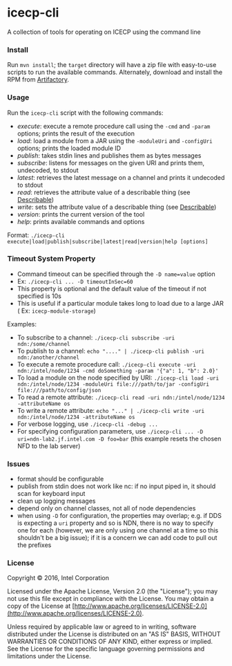 # icecp-cli

A collection of tools for operating on ICECP using the command line

### Install

Run `mvn install`; the `target` directory will have a zip file with easy-to-use
scripts to run the available commands. Alternately, download and install the RPM from [Artifactory](https://ubit-artifactory-or.intel.com/artifactory/simple/ARP-EAP-rpm-local/gateway-repo/icecp-tools/).

### Usage

Run the `icecp-cli` script with the following commands:
 - _execute_: execute a remote procedure call using the `-cmd` and `-param` options; prints the result of the execution
 - _load_: load a module from a JAR using the `-moduleUri` and `-configUri` options; prints the loaded module ID
 - _publish_: takes stdin lines and publishes them as bytes messages
 - _subscribe_: listens for messages on the given URI and prints them, undecoded, to stdout
 - _latest_: retrieves the latest message on a channel and prints it undecoded to stdout
 - _read_: retrieves the attribute value of a describable thing (see [Describable](https://github.intel.com/pages/iSPA/icecp-node/com/intel/icecp/core/Describable.html))
 - _write_: sets the attribute value of a describable thing (see [Describable](https://github.intel.com/pages/iSPA/icecp-node/com/intel/icecp/core/Describable.html))
 - _version_: prints the current version of the tool
 - _help_: prints available commands and options

Format: `./icecp-cli execute|load|publish|subscribe|latest|read|version|help [options]`

### Timeout System Property
 - Command timeout can be specified through the `-D name=value` option
 - Ex: `./icecp-cli ... -D timeoutInSec=60`
 - This property is optional and the default value of the timeout if not specified is 10s
 - This is useful if a particular module takes long to load due to a large JAR ( Ex: `icecp-module-storage`)

Examples:
 - To subscribe to a channel: `./icecp-cli subscribe -uri ndn:/some/channel`
 - To publish to a channel: `echo "...." | ./icecp-cli publish -uri ndn:/another/channel`
 - To execute a remote procedure call: `./icecp-cli execute -uri ndn:/intel/node/1234 -cmd doSomething -param '{"a": 1, "b": 2.0}'`
 - To load a module on the node specified by URI: `./icecp-cli load -uri ndn:/intel/node/1234 -moduleUri file:///path/to/jar -configUri file:///path/to/config/json`
 - To read a remote attribute: `./icecp-cli read -uri ndn:/intel/node/1234 -attributeName os`
 - To write a remote attribute: `echo "..." | ./icecp-cli write -uri ndn:/intel/node/1234 -attributeName os`
 - For verbose logging, use `./icecp-cli -debug ...`
 - For specifying configuration parameters, use `./icecp-cli ... -D uri=ndn-lab2.jf.intel.com -D foo=bar` (this example resets the chosen NFD to the lab server)

### Issues

 - format should be configurable
 - publish from stdin does not work like nc: if no input piped in, it should scan for keyboard input
 - clean up logging messages
 - depend only on channel classes, not all of node dependencies
 - when using `-D` for configuration, the properties may overlap; e.g. if DDS is expecting a `uri` property and so is NDN, there is no way to specify one for each (however, we are only using one channel at a time so this shouldn't be a big issue); if it is a concern we can add code to pull out the prefixes

### License

Copyright &copy; 2016, Intel Corporation 

Licensed under the Apache License, Version 2.0 (the "License");
you may not use this file except in compliance with the License.
You may obtain a copy of the License at [http://www.apache.org/licenses/LICENSE-2.0](http://www.apache.org/licenses/LICENSE-2.0).

Unless required by applicable law or agreed to in writing, software
distributed under the License is distributed on an "AS IS" BASIS,
WITHOUT WARRANTIES OR CONDITIONS OF ANY KIND, either express or implied.
See the License for the specific language governing permissions and
limitations under the License.

